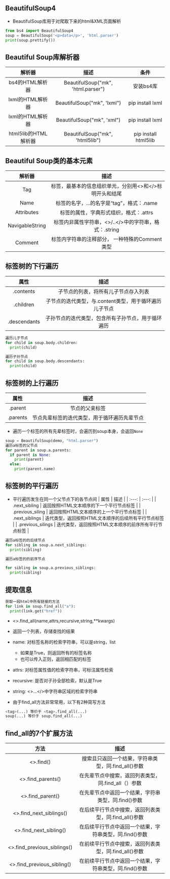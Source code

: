 ## BeautifulSoup4 
- BeautifulSoup库用于对爬取下来的html&XML页面解析
```py
from bs4 import BeautifulSoup4
soup = BeautifulSoup('<p>data</p>', 'html.parser')
print(soup.prettify())
```

## Beautiful Soup库解析器
| 解析器 | 描述 |  条件 |
| :---: | :---: | :---: |
| bs4的HTML解析器 | BeautifulSoup("mk", 'html.parser") | 安装bs4库| 
| lxml的HTML解析器 | BeautifulSoup("mk", 'lxml") | pip install lxml | 
| lxml的HTML解析器 | BeautifulSoup("mk", 'xml") | pip install lxml | 
| html5lib的HTML解析器 | BeautifulSoup("mk", 'html5lib") | pip install html5lib | 


## Beautiful Soup类的基本元素
| 解析器 | 描述 |
| :---: | :---: |
| Tag | 标签，最基本的信息组织单元，分别用<>和</>标明开头和结尾 |
| Name | 标签的名字，<tag>...<tag/>的名字是“tag”，格式：<tag>.name |
| Attributes | 标签的属性，字典形式组织，格式：<tag>.attrs |
| NavigableString | 标签内非属性字符串，<>/..</>中的字符串，格式：<tag>.string |
| Comment | 标签内字符串的注释部分， 一种特殊的Comment类型 |

## 标签树的下行遍历
| 属性 | 描述 |
| :---: | :---: |
| .contents | 子节点的列表，将<tag>所有儿子节点存入列表 |
| .children | 子节点的迭代类型，与.content类型，用于循环遍历儿子节点 |
| .descendants | 子孙节点的迭代类型，包含所有子孙节点，用于循环遍历 |
```py
遍历儿子节点
for child in soup.body.children:
  print(child)

遍历子孙节点
for child in soup.body.descendants:
  print(child)
```

## 标签树的上行遍历
| 属性 | 描述 |
| :---: | :---: |
| .parent | 节点的父亲标签 |
| .parents | 节点先辈标签的迭代类型，用于循环遍历先辈节点 |

- 遍历一个标签的所有先辈标签时，会遍历到soup本身，会返回```None```
```py
soup = BeautifulSoup(demo, "html.parser")
遍历a标签的父节点
for parent in soup.a.parents:
  if parent is None:
    print(parent)
  else:
    print(parent.name)
```

## 标签树的平行遍历
- 平行遍历发生在同一个父节点下的各节点间
| 属性 | 描述 |
| :---: | :---: |
| .next_sibling | 返回按照HTML文本顺序的下一个平行节点标签 |
| .previous_siling | 返回按照HTML文本顺序的上一个平行节点标签 |
| .next_siblings | 迭代类型，返回按照HTML文本顺序的后续所有平行节点标签 |
| .previous_silings | 迭代类型，返回按照HTML文本顺序的前序所有平行节点标签 |

```py
遍历a标签的的后续节点
for sibling in soup.a.next_siblings:
  print(sibling)

遍历a标签的的前序节点

for sibling in soup.a.previous_siblings:
  print(sibling)
```


## 提取信息
```py
获取一段html中所有链接的方法
for link in soup.find_all("a"):
  print(link.get("href"))
```

- <>.find_all(name,attrs,recursive,string,**kwargs)
- 返回一个列表，存储查找的结果
- name: 对标签名称的检索字符串，可以是string，list
  - 如果是True，则返回所有的标签名称
  - 也可以传入正则，返回相匹配的标签
- attrs: 对标签属性值的检索字符串，可标注属性检索
- recursive: 是否对子孙全部检索，默认是True
- string: <>...</>中字符串区域的检索字符串


- 由于find_all方法非常常用，以下有2种简写方法
```py
<tag>(...) 等价于 <tag>.find_all(...)
soup(...) 等价于 soup.find_all(...)
```
## find_all的7个扩展方法
| 方法 | 描述 |
| :---: | :---: |
| <>.find() | 搜索且只返回一个结果，字符串类型，同.find_all()参数 |
| <>.find_parents() | 在先辈节点中搜索，返回列表类型，同.find_all（）参数 |
| <>.find_parent() | 在先辈节点中返回一个结果，字符串类型，同.find()参数 |
| <>.find_next_siblings() | 在后续平行节点中搜索，返回列表类型，同.find_all()参数 |
| <>.find_next_sibling() | 在后续平行节点中返回一个结果，字符串类型，同.find()参数 |
| <>.find_previous_siblings() | 在前续平行节点中搜索，返回列表类型，同.find_all()参数 |
| <>.find_previous_sibling() | 在前续平行节点中返回一个结果，字符串类型，同.find()参数 |
